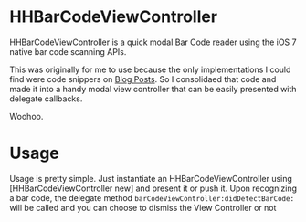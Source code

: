 HHBarCodeViewController
======

HHBarCodeViewController is a quick modal Bar Code reader using the iOS 7 native bar code scanning APIs.

This was originally for me to use because the only implementations I could find were code snippers on [Blog Posts](http://www.infragistics.com/community/blogs/torrey-betts/archive/2013/10/10/scanning-barcodes-with-ios-7-objective-c.aspx). So I consolidaed that code and made it into a handy modal view controller that can be easily presented with delegate callbacks.

Woohoo.

Usage
===

Usage is pretty simple. Just instantiate an HHBarCodeViewController using
    [HHBarCodeViewController new]
and present it or push it. Upon recognizing a bar code, the delegate method `barCodeViewController:didDetectBarCode:` will be called and you can choose to dismiss the View Controller or not
